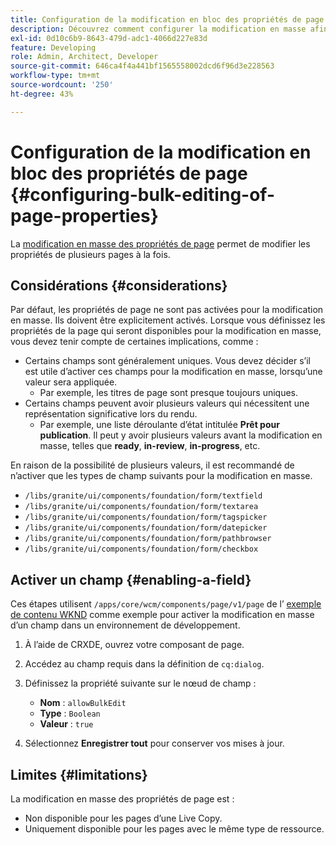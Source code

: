 ```yaml
---
title: Configuration de la modification en bloc des propriétés de page
description: Découvrez comment configurer la modification en masse afin de pouvoir modifier les propriétés de plusieurs pages à la fois.
exl-id: 0d10c6b9-8643-479d-adc1-4066d227e83d
feature: Developing
role: Admin, Architect, Developer
source-git-commit: 646ca4f4a441bf1565558002dcd6f96d3e228563
workflow-type: tm+mt
source-wordcount: '250'
ht-degree: 43%

---
```


# Configuration de la modification en bloc des propriétés de page {#configuring-bulk-editing-of-page-properties}

La [modification en masse des propriétés de page](/help/sites-cloud/authoring/sites-console/page-properties.md#from-the-sites-console-multiple-pages) permet de modifier les propriétés de plusieurs pages à la fois.

## Considérations {#considerations}

Par défaut, les propriétés de page ne sont pas activées pour la modification en masse. Ils doivent être explicitement activés. Lorsque vous définissez les propriétés de la page qui seront disponibles pour la modification en masse, vous devez tenir compte de certaines implications, comme :

* Certains champs sont généralement uniques. Vous devez décider s’il est utile d’activer ces champs pour la modification en masse, lorsqu’une valeur sera appliquée.
   * Par exemple, les titres de page sont presque toujours uniques.
* Certains champs peuvent avoir plusieurs valeurs qui nécessitent une représentation significative lors du rendu.
   * Par exemple, une liste déroulante d’état intitulée **Prêt pour publication**. Il peut y avoir plusieurs valeurs avant la modification en masse, telles que **ready**, **in-review**, **in-progress**, etc.

En raison de la possibilité de plusieurs valeurs, il est recommandé de n’activer que les types de champ suivants pour la modification en masse.

* `/libs/granite/ui/components/foundation/form/textfield`
* `/libs/granite/ui/components/foundation/form/textarea`
* `/libs/granite/ui/components/foundation/form/tagspicker`
* `/libs/granite/ui/components/foundation/form/datepicker`
* `/libs/granite/ui/components/foundation/form/pathbrowser`
* `/libs/granite/ui/components/foundation/form/checkbox`

## Activer un champ {#enabling-a-field}

Ces étapes utilisent `/apps/core/wcm/components/page/v1/page` de l’ [exemple de contenu WKND](/help/implementing/developing/introduction/develop-wknd-tutorial.md) comme exemple pour activer la modification en masse d’un champ dans un environnement de développement.

1. À l’aide de CRXDE, ouvrez votre composant de page.
1. Accédez au champ requis dans la définition de `cq:dialog`.
1. Définissez la propriété suivante sur le nœud de champ :

   * **Nom** : `allowBulkEdit`
   * **Type** : `Boolean`
   * **Valeur** : `true`

1. Sélectionnez **Enregistrer tout** pour conserver vos mises à jour.

## Limites {#limitations}

La modification en masse des propriétés de page est :

* Non disponible pour les pages d’une Live Copy.
* Uniquement disponible pour les pages avec le même type de ressource.
